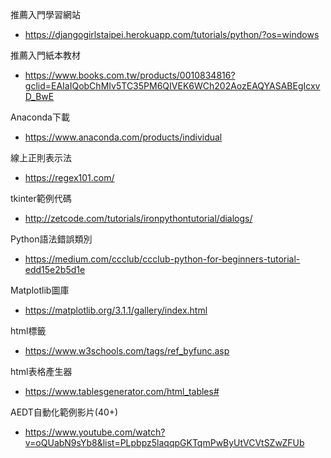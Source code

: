 推薦入門學習網站
- https://djangogirlstaipei.herokuapp.com/tutorials/python/?os=windows

推薦入門紙本教材 
- https://www.books.com.tw/products/0010834816?gclid=EAIaIQobChMIv5TC35PM6QIVEK6WCh202AozEAQYASABEgIcxvD_BwE

Anaconda下載
- https://www.anaconda.com/products/individual

線上正則表示法 
- https://regex101.com/

tkinter範例代碼
- http://zetcode.com/tutorials/ironpythontutorial/dialogs/

Python語法錯誤類別
- https://medium.com/ccclub/ccclub-python-for-beginners-tutorial-edd15e2b5d1e

Matplotlib圖庫
- https://matplotlib.org/3.1.1/gallery/index.html

html標籤
- https://www.w3schools.com/tags/ref_byfunc.asp

html表格產生器
- https://www.tablesgenerator.com/html_tables#

AEDT自動化範例影片(40+)
- https://www.youtube.com/watch?v=oQUabN9sYb8&list=PLpbpz5laqqpGKTqmPwByUtVCVtSZwZFUb

